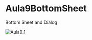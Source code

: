 # Aula9BottomSheet
Bottom Sheet and Dialog

![Aula9_1](https://user-images.githubusercontent.com/93688006/173617722-d98709dc-e2e4-4f83-b00d-f56934385a7b.png)
